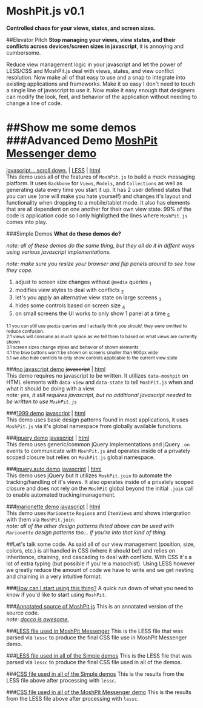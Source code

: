 MoshPit.js v0.1
===========================
**Controlled chaos for your views, states, and screen sizes.**

##Elevator Pitch
**Stop managing your views, view states, and their conflicts across devices/screen sizes in javascript**, it is annoying and cumbersome.

Reduce view management logic in your javascript and let the power of LESS/CSS and MoshPit.js deal with
views, states, and view conflict resolution.  Now make all of that easy to use and a snap to integrate into existing
applications and frameworks.  Make it so easy I don't need to touch a single line of javascript to use it. Now make it easy
enough that designers can modify the look, feel, and behavior of the application without needing to change a line of code.

##Show me some demos
###Advanced Demo
[MoshPit Messenger demo](http://chadillac.github.io/MoshPit.js/demos/moshpit.messenger.html)
===
[javascript... scroll down.](http://chadillac.github.io/MoshPit.js/docs/moshpit.messenger.html)
 | 
[LESS](https://github.com/chadillac/MoshPit.js/blob/master/demos/less/moshpit.messenger.less)
 | 
[html](https://github.com/chadillac/MoshPit.js/blob/master/demos/moshpit.messenger.html)  
This demo uses all of the features of `MoshPit.js` to build a mock messaging platform.  It uses `Backbone` for
`Views`, `Models`, and `Collections` as well as generating data every time you start it up.  It has 2 user defined
states that you can use (one will make you hate yourself) and changes it's layout and functionality when
dropping to a mobile/tablet mode.  It also has elements that are all dependent on one another for their own 
view state.  99% of the code is application code so I only highligthed the lines where `MoshPit.js` comes into play.

###Simple Demos
**What do these demos do?**

*note: all of these demos do the same thing, but they all do it in diffent ways using various javascript implementations.*

*note: make sure you resize your browser and flip panels around to see how they cope.*

1. adjust to screen size changes without `@media` queries <sub>1</sub>
2. modifies view styles to deal with conflicts <sub>2</sub>
3. let's you apply an alternative view state on large screens <sub>3</sub>
4. hides some controls based on screen size <sub>4</sub>
5. on small screens the UI works to only show 1 panel at a time <sub>5</sub>

<sub>1.1 you can still use `@media` queries and I actually think you *should*, they were omitted to reduce confusion.</sub>  
<sub>2.1 views will consume as much space as we tell them to based on what views are currently shown</sub>  
<sub>3.1 screen sizes change styles and behavior of shown elements</sub>  
<sub>4.1 the blue buttons won't be shown on screens smaller than 900px wide</sub>  
<sub>5.1 we also hide controls to only show controls applicable to the current view state</sub>  

###[no javascript demo](http://chadillac.github.io/MoshPit.js/demos/demo.html)
~~javascript~~ | [html](https://github.com/chadillac/MoshPit.js/blob/master/demos/demo.html)  
This demo requires no javascript to be written.  It utilizes `data-moshpit` on HTML elements with 
`data-view` and `data-state` to tell `MoshPit.js` when and what it should be doing with a view.  
*note: yes, it still requires javascript, but no additional javascript needed to be written to use `MoshPit.js`*

###[1999 demo](http://chadillac.github.io/MoshPit.js/demos/demo.vanilla.html)
[javascript](http://chadillac.github.io/MoshPit.js/docs/vanilla.html)
 | 
[html](https://github.com/chadillac/MoshPit.js/blob/master/demos/demo.vanilla.html)  
This demo uses basic design patterns found in most applications, it uses `MoshPit.js` via it's global namespace 
from globally available functions.

###[jquery demo](http://chadillac.github.io/MoshPit.js/demos/demo.jquery.html)
[javascript](http://chadillac.github.io/MoshPit.js/docs/jquery.html)
 | 
[html](https://github.com/chadillac/MoshPit.js/blob/master/demos/demo.jquery.html)   
This demo uses generic/common jQuery implementations and jQuery `.on` events to communicate with `MoshPit.js` and
operates inside of a privately scoped closure but relies on `MoshPit.js` global namespace.

###[jquery.auto demo](http://chadillac.github.io/MoshPit.js/demos/demo.jquery.auto.html)
[javascript](http://chadillac.github.io/MoshPit.js/docs/jquery.auto.html)
 | 
[html](https://github.com/chadillac/MoshPit.js/blob/master/demos/demo.jquery.auto.html)  
This demo uses jQuery but it utilizes `MoshPit.join` to automate the tracking/handling of it's views.  It also
operates inside of a privately scoped closure and does not rely on the `MoshPit` global beyond the initial `.join`
call to enable automated tracking/management.

###[marionette demo](http://chadillac.github.io/MoshPit.js/demos/demo.marionette.html)
[javascript](http://chadillac.github.io/MoshPit.js/docs/marionette.html)
 | 
[html](https://github.com/chadillac/MoshPit.js/blob/master/demos/demo.marionette.html)  
This demo uses `Marionette` `Region`s and `ItemView`s and shows intergration with them via `MoshPit.join`.  
*note: all of the other design patterns listed above can be used with `Marionette` design patterns too... if you're into that kind of thing.*

##Let's talk some code.
As said all of our view management (position, size, colors, etc.) is all handled in CSS (where it should be!) and
relies on inheritence, chaining, and cascading to deal with conflicts.  With CSS it's a lot of extra typing (but possible
if you're a masochist).  Using LESS however we greatly reduce the amount of code we have to write and we get nesting
and chaining in a very intuitive format.  

###[How can I start using this thing?](https://github.com/chadillac/MoshPit.js/blob/master/docs/usage.md)
A quick run down of what you need to know if you'd like to start using `MoshPit`.

###[Annotated source of MoshPit.js](http://chadillac.github.io/MoshPit.js/docs/moshpit.html)
This is an annotated version of the source code.  
*note: [docco is awesome.](http://jashkenas.github.io/docco/)*

###[LESS file used in MoshPit Messenger](http://github.com/chadillac/MoshPit.js/blob/master/demos/less/moshpit.messenger.less)
This is the LESS file that was parsed via `lessc` to produce the final CSS file use in MoshPit Messenger demo.

###[LESS file used in all of the Simple demos](http://github.com/chadillac/MoshPit.js/blob/master/demos/less/demo.less)
This is the LESS file that was parsed via `lessc` to produce the final CSS file used in all of the demos.

###[CSS file used in all of the Simple demos](https://github.com/chadillac/MoshPit.js/blob/master/demos/demo.css)
This is the results from the LESS file above after processing with `lessc`.

###[CSS file used in all of the MoshPit Messenger demo](https://github.com/chadillac/MoshPit.js/blob/master/demos/moshpit.messenger.css)
This is the results from the LESS file above after processing with `lessc`.
